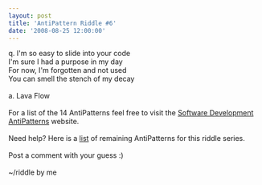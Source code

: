 ```yaml
---
layout: post
title: 'AntiPattern Riddle #6'
date: '2008-08-25 12:00:00'
---
```


q. I'm so easy to slide into your code<br>I'm sure I had a purpose in my day<br>For now, I'm forgotten and not used<br>You can smell the stench of my decay<br><br>a. Lava Flow<br><br>For a list of the 14 AntiPatterns feel free to visit the <a href="http://tinyurl.com/6rglxw" target="_blank">Software Development AntiPatterns</a> website.<br><br>Need help? Here is a <a href="http://draft.blogger.com/post-create.g?blogID=6591313908500039738#">list</a> of remaining AntiPatterns for this riddle series.<br><br>Post a comment with your guess :)<br><br>~/riddle by me